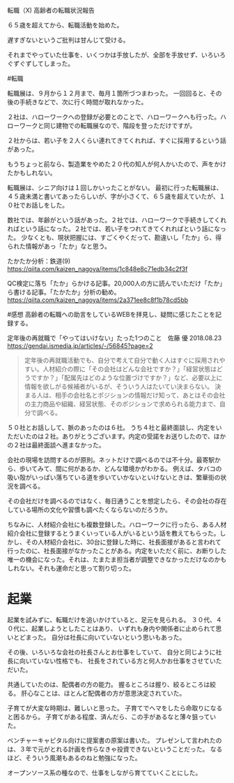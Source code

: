 転職（X) 高齢者の転職状況報告

６５歳を超えてから、転職活動を始めた。

遅すぎないというご批判は甘んじて受ける。

それまでやっていた仕事を、いくつかは手放したが、全部を手放せず、いろいろぐずぐずしてしまった。

#転職

転職展は、９月から１２月まで、毎月１箇所づつまわった。
一回回ると、その後の手続きなどで、次に行く時間が取れなかった。

２社は、ハローワークへの登録が必要とのことで、ハローワークへも行った。ハローワークと同じ建物での転職展なので、階段を登っただけですが。

２社からは、若い子を２人くらい連れてきてくれれば、すぐに採用するという話があった。

もうちょっと前なら、製造業をやめた２０代の知人が何人かいたので、声をかけたかもしれない。

転職展は、シニア向けは１回しかいったことがない。
最初に行った転職展は、４５歳未満と書いてあったらしいが、字が小さくて、６５歳を超えていたが、１０社でお話しをした。

数社では、年齢がという話があった。２社では、ハローワークで手続きしてくれればという話になった。２社では、若い子をつれてきてくれればという話になった。
少なくとも、現状把握には、すごくやくだって、勘違いし「たか」ら、得られた情報があっ「たか」なと思う。

たかたか分析：鉄道(9)
https://qiita.com/kaizen_nagoya/items/1c848e8c71edb34c2f3f

QC検定に落ち「たか」らかける記事。20,000人の方に読んでいただけ「たか」ら書ける記事。「たかたか」分析の勧め。
https://qiita.com/kaizen_nagoya/items/2a371ee8c8f1b78cd5bb





#感想
高齢者の転職への助言をしているWEBを拝見し、疑問に感じたことを記録する。

定年後の再就職で「やってはいけない」たった1つのこと　佐藤 優 2018.08.23
https://gendai.ismedia.jp/articles/-/56845?page=2
>定年後の再就職活動でも、自分で考えて自分で動く人はすぐに採用されやすい。人材紹介の際に「その会社はどんな会社ですか？」「経営状態はどうですか？」「配属先はどのような位置づけですか？」など、必要以上に情報を欲しがる候補者がいるが、そういう人はたいてい決まらない。
決まる人は、相手の会社名とポジションの情報だけ知って、あとはその会社の主力商品や組織、経営状態、そのポジションで求められる能力まで、自分で調べる。

５０社とお話しして、脈のあったのは６社。
うち４社と最終面談し、内定をいただいたのは２社。ありがとうございます。内定の受諾をお送りしたので、ほかの２社は最終面談へ進まなかった。

会社の現場を訪問するのが原則。ネットだけで調べるのでは不十分。最寄駅から、歩いてみて、間に何があるか、どんな環境かがわかる。
例えば、タバコの吸い殻がいっぱい落ちている道を歩いていかないといけないときは、繁華街の状況を調べる。

その会社だけを調べるのではなく、毎日通うことを想定したら、その会社の存在している場所の文化や習慣も調べたくならないのだろうか。

ちなみに、人材紹介会社にも複数登録した。ハローワークに行ったら、ある人材紹介会社に登録するとうまくいっている人がいるという話を教えてもらった。しかし、その人材紹介会社に、30台に登録した時に、社長面接があると言われて行ったのに、社長面接がなかったことがある。内定をいただく前に、お断りした唯一の機会になった。それは、たまたま担当者が調整できなかっただけなのかもしれない。それも運命だと思って割り切った。

# 起業
起業を試みずに、転職だけを追いかけていると、足元を見られる。
３０代、４０代に、起業しようとしたことはあり、
いずれも身内や関係者に止められて思いとどまった。
自分は社長に向いていないという思いもあった。

その後、いろいろな会社の社長さんとお仕事をしていて、
自分と同じように社長に向いていない性格でも、
社長をされている方と何人かお仕事をさせていただいた。

共通していたのは、配偶者の方の能力。
握るところは握り、絞るところは絞る。
肝心なことは、ほとんど配偶者の方が意思決定されていた。

子育てが大変な時期は、難しいと思った。
子育てでヘマをしたら命取りになると困るから。
子育てがある程度、済んだら、この手があるなと薄々狙っていた。

ベンチャーキャピタル向けに提案書の原案は書いた。
プレゼンして言われたのは、３年で元がとれる計画を作らなきゃ投資できないということだった。
なるほど、そういう風潮もあるのねと勉強になった。

オープンソース系の種なので、仕事をしながら育てていくことにした。
